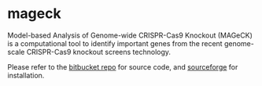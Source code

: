 # mageck
Model-based Analysis of Genome-wide CRISPR-Cas9 Knockout (MAGeCK) is a computational tool to identify important genes from the recent genome-scale CRISPR-Cas9 knockout screens technology.

Please refer to the [bitbucket repo](#https://bitbucket.org/liulab/mageck/src/master/) for source code, and [sourceforge](#https://sourceforge.net/projects/mageck/) for installation.
